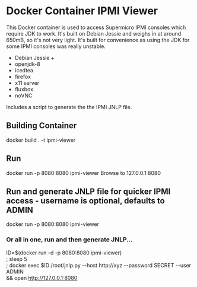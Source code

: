 # Docker Container IPMI Viewer

This Docker container is used to access Supermicro IPMI consoles which require JDK to work. It's built on Debian Jessie and weighs in at around 650mB, so it's not very light.
It's built for convenience as using the JDK for some IPMI consoles was really unstable.

* Debian Jessie +
* openjdk-8
* icedtea
* firefox
* x11 server
* fluxbox
* noVNC

Includes a script to generate the the IPMI JNLP file.


## Building Container
docker build . -t ipmi-viewer

## Run
docker run -p 8080:8080 ipmi-viewer
Browse to 127.0.0.1:8080

## Run and generate JNLP file for quicker IPMI access - username is optional, defaults to ADMIN
docker run -p 8080:8080 ipmi-viewer

### Or all in one, run and then generate JNLP...
ID=$(docker run -d -p 8080:8080 ipmi-viewer) \
; sleep 5 \
; docker exec $ID /root/jnlp.py --host http://xyz --password SECRET --user ADMIN \
&& open http://127.0.0.1:8080
